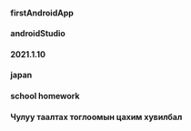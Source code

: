 #### firstAndroidApp
#### androidStudio
#### 2021.1.10
#### japan
#### school homework
#### Чулуу таалтах тоглоомын цахим хувилбал
